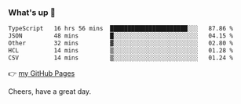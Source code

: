 ### What's up 👋

<!--START_SECTION:waka-->

```txt
TypeScript   16 hrs 56 mins  ██████████████████████░░░   87.86 %
JSON         48 mins         █░░░░░░░░░░░░░░░░░░░░░░░░   04.15 %
Other        32 mins         ▓░░░░░░░░░░░░░░░░░░░░░░░░   02.80 %
HCL          14 mins         ▒░░░░░░░░░░░░░░░░░░░░░░░░   01.28 %
CSV          14 mins         ▒░░░░░░░░░░░░░░░░░░░░░░░░   01.24 %
```

<!--END_SECTION:waka-->

👉 [my GitHub Pages](https://ykzhukian.github.io)

Cheers, have a great day.

